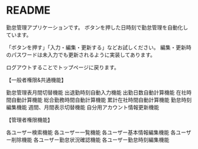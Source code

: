 # README

勤怠管理アプリケーションです。
ボタンを押した日時刻で勤怠管理を自動化しています。

「ボタンを押す」「入力・編集・更新する」などお試しください。
編集・更新時のパスワードは未入力でも更新されるように実装してあります。

ログアウトすることでトップページに戻ります。


【一般者権限&共通機能】

勤怠管理表月間切替機能
出退勤時刻自動入力機能
出勤日数自動計算機能
在社時間自動計算機能
総合勤務時間自動計算機能
累計在社時間自動計算機能
勤怠時刻編集機能
週間、月間表示切替機能
自分用アカウント情報更新機能

【管理者権限機能】

各ユーザー検索機能
各ユーザー一覧機能
各ユーザー基本情報編集機能
各ユーザー削除機能
各ユーザー勤怠状況確認機能
各ユーザー勤怠時刻編集機能